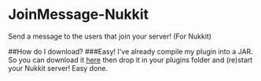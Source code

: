 # JoinMessage-Nukkit
Send a message to the users that join your server! (For Nukkit)

##How do I download?
###Easy! I've already compile my plugin into a JAR. So you can download it [here](https://raw.githubusercontent.com/applqpak/JoinMessage-Nukkit/master/JoinMessage.jar) then drop it in your plugins folder and (re)start your Nukkit server! Easy done.
